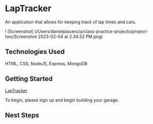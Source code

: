 # LapTracker

An application that allows for keeping track of lap times and cars.

! [Screenshot] (/Users/danielplacencia/class-practice-projects/project-two/Screenshot 2023-02-04 at 2.34.52 PM.png) 

## Technologies Used

HTML, CSS, NodeJS, Express, MongoDB

## Getting Started

[LapTracker](https://laptracker1.herokuapp.com/)

To begin, please sign up and begin building your garage.

## Nest Steps




